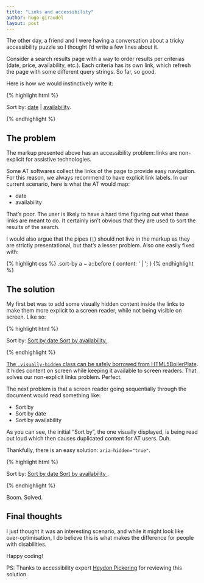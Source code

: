 ```yaml
---
title: "Links and accessibility"
author: hugo-giraudel
layout: post
--- 
```


The other day, a friend and I were having a conversation about a tricky accessibility puzzle so I thought I’d write a few lines about it.

Consider a search results page with a way to order results per criterias (date, price, availability, etc.). Each criteria has its own link, which refresh the page with some different query strings. So far, so good.

Here is how we would instinctively write it:

{% highlight html %}
<p class="sort-by">
  Sort by: <a href="…">date</a> | <a href="…">availability</a>.
</p>
{% endhighlight %}

## The problem

The markup presented above has an accessibility problem: links are non-explicit for assistive technologies.

Some AT softwares collect the links of the page to provide easy navigation. For this reason, we always recommend to have explicit link labels. In our current scenario, here is what the AT would map:

* date
* availability

That’s poor. The user is likely to have a hard time figuring out what these links are meant to do. It certainly isn’t obvious that they are used to sort the results of the search.

I would also argue that the pipes (`|`) should not live in the markup as they are strictly presentational, but that’s a lesser problem. Also one easily fixed with:

{% highlight css %}
.sort-by a ~ a::before {
  content: ' | ';
}
{% endhighlight %}

## The solution

My first bet was to add some visually hidden content inside the links to make them more explicit to a screen reader, while not being visible on screen. Like so:

{% highlight html %}
<p class="sort-by">Sort by:
  <a href="…">
    <span class="visually-hidden">Sort by </span>date
  </a>
  <a href="…">
    <span class="visually-hidden">Sort by </span>availability
  </a>
.</p>
{% endhighlight %}

[The `.visually-hidden` class can be safely borrowed from HTML5BoilerPlate](https://github.com/h5bp/html5-boilerplate/blob/master/src/css/main.css#L124-L133). It hides content on screen while keeping it available to screen readers. That solves our non-explicit links problem. Perfect. 

The next problem is that a screen reader going sequentially through the document would read something like:

* Sort by
* Sort by date
* Sort by availability

As you can see, the initial “Sort by”, the one visually displayed, is being read out loud which then causes duplicated content for AT users. Duh.

Thankfully, there is an easy solution: `aria-hidden="true"`.

{% highlight html %}
<p class="sort-by">
  <span aria-hidden="true">Sort by:</span>
  <a href="/#/date">
    <span class="visually-hidden">Sort by </span>
    date
  </a>
  <a href="/#/availability">
    <span class="visually-hidden">Sort by </span>
    availability
  </a>
.</p>
{% endhighlight %}

Boom. Solved.

## Final thoughts

I just thought it was an interesting scenario, and while it might look like over-optimisation, I do believe this is what makes the difference for people with disabilities.

Happy coding!

PS: Thanks to accessibility expert [Heydon Pickering](https://twitter.com/heydonworks) for reviewing this solution.
